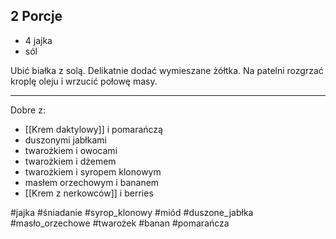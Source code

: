 ## 2 Porcje

- 4 jajka
- sól

Ubić białka z solą. Delikatnie dodać wymieszane żółtka. Na patelni rozgrzać kroplę oleju i wrzucić połowę masy. 

---
Dobre z:
- [[Krem daktylowy]] i pomarańczą
- duszonymi jabłkami
- twarożkiem i owocami
- twarożkiem i dżemem
- twarożkiem i syropem klonowym
- masłem orzechowym i bananem
- [[Krem z nerkowców]] i berries

#jajka #śniadanie #syrop_klonowy #miód #duszone_jabłka #masło_orzechowe #twarożek #banan #pomarańcza 
